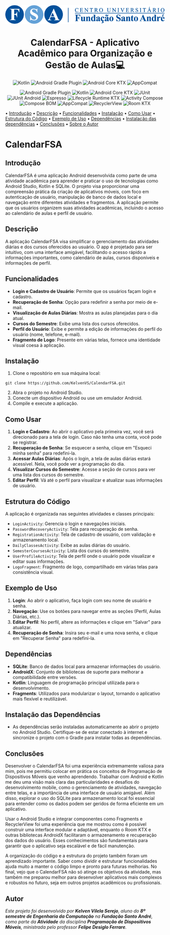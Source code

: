 <p align="center">

![FSA](app/src/main/res/drawable/logo_fsa.png)

</p>

<div align="center">
<h1 style="font-weight: bold;">CalendarFSA - Aplicativo Acadêmico para Organização e Gestão de Aulas💻</h1>

![Kotlin](https://img.shields.io/badge/Kotlin-2.0.0-7F52FF?style=for-the-badge&logo=kotlin&logoColor=white)
![Android Gradle Plugin](https://img.shields.io/badge/AGP-8.6.0-3DDC84?style=for-the-badge&logo=android&logoColor=white)
![Android Core KTX](https://img.shields.io/badge/Core%20KTX-1.10.1-4285F4?style=for-the-badge&logo=android&logoColor=white)
![AppCompat](https://img.shields.io/badge/AppCompat-1.7.0-0D47A1?style=for-the-badge&logo=android&logoColor=white)

</div>

<div align="center">

![Android Gradle Plugin](https://img.shields.io/badge/AGP-8.6.0-brightgreen)
![Kotlin](https://img.shields.io/badge/Kotlin-2.0.0-purple)
![Android Core KTX](https://img.shields.io/badge/Core%20KTX-1.10.1-blue)
![JUnit](https://img.shields.io/badge/JUnit-4.13.2-red)
![JUnit Android](https://img.shields.io/badge/JUnit%20(Android)-1.1.5-orange)
![Espresso](https://img.shields.io/badge/Espresso-3.5.1-brightgreen)
![Lifecycle Runtime KTX](https://img.shields.io/badge/Lifecycle%20Runtime%20KTX-2.6.1-blueviolet)
![Activity Compose](https://img.shields.io/badge/Activity%20Compose-1.8.0-lightgrey)
![Compose BOM](https://img.shields.io/badge/Compose%20BOM-2024.04.01-yellow)
![AppCompat](https://img.shields.io/badge/AppCompat-1.7.0-darkblue)
![RecyclerView](https://img.shields.io/badge/RecyclerView-1.3.2-green)
![Room KTX](https://img.shields.io/badge/Room%20KTX-2.6.1-orange)

</div>





<p align="center">

  • [Introdução](#introdução) • [Descrição](#descrição) •  [Funcionalidades](#funcionalidades) • [Instalação](#instalação) • [Como Usar](#como-usar) • [Estrutura do Código](#estrutura-do-código) • [Exemplo de Uso](#exemplo-de-uso) • [Dependências](#dependências) • [Instalação das dependências](#instalação-das-dependências) • [Conclusões](#conclusões) • [Sobre o Autor](#autor)

</p>

# CalendarFSA

## Introdução

CalendarFSA é uma aplicação Android desenvolvida como parte de uma atividade acadêmica para aprender e praticar o uso de tecnologias como Android Studio, Kotlin e SQLite. O projeto visa proporcionar uma compreensão prática da criação de aplicativos móveis, com foco em autenticação de usuário, manipulação de banco de dados local e navegação entre diferentes atividades e fragmentos. A aplicação permite que os usuários organizem suas atividades acadêmicas, incluindo o acesso ao calendário de aulas e perfil de usuário.

## Descrição

A aplicação CalendarFSA visa simplificar o gerenciamento das atividades diárias e dos cursos oferecidos ao usuário. O app é projetado para ser intuitivo, com uma interface amigável, facilitando o acesso rápido a informações importantes, como calendário de aulas, cursos disponíveis e informações de perfil.

## Funcionalidades

- **Login e Cadastro de Usuário**: Permite que os usuários façam login e cadastro.
- **Recuperação de Senha**: Opção para redefinir a senha por meio de e-mail.
- **Visualização de Aulas Diárias**: Mostra as aulas planejadas para o dia atual.
- **Cursos do Semestre**: Exibe uma lista dos cursos oferecidos.
- **Perfil do Usuário**: Exibe e permite a edição de informações do perfil do usuário (nome, telefone, e-mail).
- **Fragmento de Logo**: Presente em várias telas, fornece uma identidade visual coesa à aplicação.

## Instalação

1. Clone o repositório em sua máquina local:
```
git clone https://github.com/KelvenVS/CalendarFSA.git
```
2. Abra o projeto no Android Studio.
3. Conecte um dispositivo Android ou use um emulador Android.
4. Compile e execute a aplicação.

## Como Usar

1. **Login e Cadastro**: Ao abrir o aplicativo pela primeira vez, você será direcionado para a tela de login. Caso não tenha uma conta, você pode se registrar.
2. **Recuperação de Senha**: Se esquecer a senha, clique em "Esqueci minha senha" para redefini-la.
3. **Acessar Aulas Diárias**: Após o login, a tela de aulas diárias estará acessível. Nela, você pode ver a programação do dia.
4. **Visualizar Cursos do Semestre**: Acesse a seção de cursos para ver uma lista dos cursos do semestre.
5. **Editar Perfil**: Vá até o perfil para visualizar e atualizar suas informações de usuário.

## Estrutura do Código

A aplicação é organizada nas seguintes atividades e classes principais:

- `LoginActivity`: Gerencia o login e navegações iniciais.
- `PasswordRecoveryActivity`: Tela para recuperação de senha.
- `RegistrationActivity`: Tela de cadastro de usuário, com validação e armazenamento local.
- `DailyClassesActivity`: Exibe as aulas diárias do usuário.
- `SemesterCoursesActivity`: Lista dos cursos do semestre.
- `UserProfileActivity`: Tela de perfil onde o usuário pode visualizar e editar suas informações.
- `LogoFragment`: Fragmento de logo, compartilhado em várias telas para consistência visual.

## Exemplo de Uso

1. **Login**: Ao abrir o aplicativo, faça login com seu nome de usuário e senha.
2. **Navegação**: Use os botões para navegar entre as seções (Perfil, Aulas Diárias, etc.).
3. **Editar Perfil**: No perfil, altere as informações e clique em "Salvar" para atualizar.
4. **Recuperação de Senha**: Insira seu e-mail e uma nova senha, e clique em "Recuperar Senha" para redefini-la.

## Dependências

- **SQLite**: Banco de dados local para armazenar informações do usuário.
- **AndroidX**: Conjunto de bibliotecas de suporte para melhorar a compatibilidade entre versões.
- **Kotlin**: Linguagem de programação principal utilizada para o desenvolvimento.
- **Fragments**: Utilizados para modularizar o layout, tornando o aplicativo mais flexível e reutilizável.

## Instalação das Dependências

- As dependências serão instaladas automaticamente ao abrir o projeto no Android Studio. Certifique-se de estar conectado à internet e sincronize o projeto com o Gradle para instalar todas as dependências.


## Conclusões

Desenvolver o CalendarFSA foi uma experiência extremamente valiosa para mim, pois me permitiu colocar em prática os conceitos de Programação de Dispositivos Móveis que venho aprendendo. Trabalhar com Android e Kotlin me deu uma visão mais clara das particularidades e desafios do desenvolvimento mobile, como o gerenciamento de atividades, navegação entre telas, e a importância de uma interface de usuário amigável. Além disso, explorar o uso do SQLite para armazenamento local foi essencial para entender como os dados podem ser geridos de forma eficiente em um aplicativo.

Usar o Android Studio e integrar componentes como Fragments e RecyclerView foi uma experiência que me mostrou como é possível construir uma interface modular e adaptável, enquanto o Room KTX e outras bibliotecas AndroidX facilitaram o armazenamento e recuperação dos dados do usuário. Esses conhecimentos são fundamentais para garantir que o aplicativo seja escalável e de fácil manutenção.

A organização do código e a estrutura do projeto também foram um aprendizado importante. Saber como dividir e estruturar funcionalidades ajuda muito a manter o código limpo e pronto para futuras melhorias. No final, vejo que o CalendarFSA não só atinge os objetivos da atividade, mas também me preparou melhor para desenvolver aplicativos mais complexos e robustos no futuro, seja em outros projetos acadêmicos ou profissionais.

## Autor

*Este projeto foi desenvolvido por **Kelven Vilela Serejo**, aluno do **8º semestre de Engenharia da Computação** na **Fundação Santo André**, como parte da **Atividade** da disciplina **Programação de Dispositivos Móveis**, ministrada pelo professor **Felipe Desiglo Ferrare**.*
